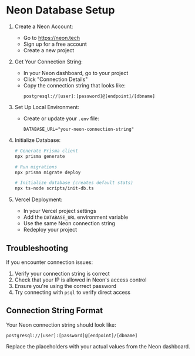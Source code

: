 # Neon Database Setup

1. Create a Neon Account:
   - Go to https://neon.tech
   - Sign up for a free account
   - Create a new project

2. Get Your Connection String:
   - In your Neon dashboard, go to your project
   - Click "Connection Details"
   - Copy the connection string that looks like:
     ```
     postgresql://[user]:[password]@[endpoint]/[dbname]
     ```

3. Set Up Local Environment:
   - Create or update your `.env` file:
     ```env
     DATABASE_URL="your-neon-connection-string"
     ```

4. Initialize Database:
   ```bash
   # Generate Prisma client
   npx prisma generate

   # Run migrations
   npx prisma migrate deploy

   # Initialize database (creates default stats)
   npx ts-node scripts/init-db.ts
   ```

5. Vercel Deployment:
   - In your Vercel project settings
   - Add the `DATABASE_URL` environment variable
   - Use the same Neon connection string
   - Redeploy your project

## Troubleshooting

If you encounter connection issues:

1. Verify your connection string is correct
2. Check that your IP is allowed in Neon's access control
3. Ensure you're using the correct password
4. Try connecting with `psql` to verify direct access

## Connection String Format

Your Neon connection string should look like:
```
postgresql://[user]:[password]@[endpoint]/[dbname]
```

Replace the placeholders with your actual values from the Neon dashboard.